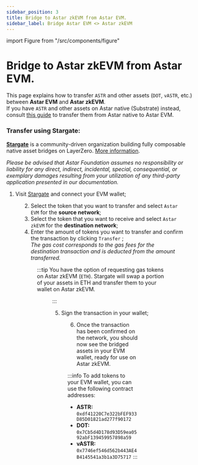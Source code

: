```yaml
---
sidebar_position: 3
title: Bridge to Astar zkEVM from Astar EVM.
sidebar_label: Bridge Astar EVM <> Astar zkEVM
---
```


import Figure from "/src/components/figure"

# Bridge to Astar zkEVM from Astar EVM.

This page explains how to transfer `ASTR` and other assets (`DOT`, `vASTR`, etc.) between **Astar EVM** and **Astar zkEVM**.  
If you have `ASTR` and other assets on Astar native (Substrate) instead, consult [this guide](/docs/use/manage-assets/transfer-tokens#sending-astrsdn-to-astar-evm-from-astar-native-or-any-tokens-in-the-account) to transfer them from Astar native to Astar EVM.

### Transfer using Stargate:

**[Stargate](https://stargate.finance/transfer)** is a community-driven organization building fully composable native asset bridges on LayerZero. [More information](https://stargateprotocol.gitbook.io/stargate/v/user-docs).

*Please be advised that Astar Foundation assumes no responsibility or liability for any direct, indirect, incidental, special, consequential, or exemplary damages resulting from your utilization of any third-party application presented in our documentation.*

1. Visit [Stargate](https://stargate.finance/transfer) and connect your EVM wallet;

<Figure src={require('/docs/use/zkevm-guides/img/Stargate_1.png').default} width="70%" />

2. Select the token that you want to transfer and select `Astar EVM` for the **source network**;
3. Select the token that you want to receive and select `Astar zkEVM` for the **destination network**;
4. Enter the amount of tokens you want to transfer and confirm the transaction by clicking `Transfer` ;  
*The gas cost corresponds to the gas fees for the destination transaction and is deducted from the amount transferred.*

<Figure src={require('/docs/use/zkevm-guides/img/Stargate_2.png').default} width="60%" />

:::tip
You have the option of requesting gas tokens on Astar zkEVM (`ETH`). Stargate will swap a portion of your assets in ETH and transfer them to your wallet on Astar zkEVM.

<Figure src={require('/docs/use/zkevm-guides/img/Stargate_3.png').default} width="95%" />
:::

5. Sign the transaction in your wallet;

<Figure src={require('/docs/use/zkevm-guides/img/Stargate_4.png').default} width="50%" />

6. Once the transaction has been confirmed on the network, you should now see the bridged assets in your EVM wallet, ready for use on Astar zkEVM.

:::info
To add tokens to your EVM wallet, you can use the following contract addresses:
- **ASTR:** `0xdf41220C7e322bFEF933D85D01821ad277f90172`
- **DOT:** `0x7Cb5d4D178d93D59ea0592abF139459957898a59`
- **vASTR:** `0x7746ef546d562b443AE4B4145541a3b1a3D75717`
:::